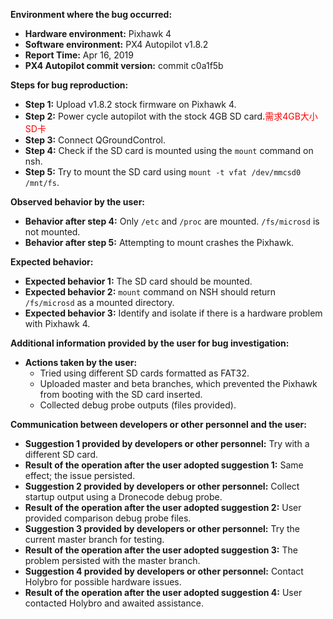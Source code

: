 **Environment where the bug occurred:**

- **Hardware environment:** Pixhawk 4
- **Software environment:** PX4 Autopilot v1.8.2
- **Report Time:** Apr 16, 2019
- **PX4 Autopilot commit version:** commit c0a1f5b

**Steps for bug reproduction:**

- **Step 1:** Upload v1.8.2 stock firmware on Pixhawk 4.
- **Step 2:** Power cycle autopilot with the stock 4GB SD card.<font color='red'>需求4GB大小SD卡</font>
- **Step 3:** Connect QGroundControl.
- **Step 4:** Check if the SD card is mounted using the `mount` command on nsh.
- **Step 5:** Try to mount the SD card using `mount -t vfat /dev/mmcsd0 /mnt/fs`.

**Observed behavior by the user:**
- **Behavior after step 4:** Only `/etc` and `/proc` are mounted. `/fs/microsd` is not mounted.
- **Behavior after step 5:** Attempting to mount crashes the Pixhawk.

**Expected behavior:**
- **Expected behavior 1:** The SD card should be mounted.
- **Expected behavior 2:** `mount` command on NSH should return `/fs/microsd` as a mounted directory.
- **Expected behavior 3:** Identify and isolate if there is a hardware problem with Pixhawk 4.

**Additional information provided by the user for bug investigation:**
- **Actions taken by the user:** 
  - Tried using different SD cards formatted as FAT32.
  - Uploaded master and beta branches, which prevented the Pixhawk from booting with the SD card inserted.
  - Collected debug probe outputs (files provided).

**Communication between developers or other personnel and the user:**
- **Suggestion 1 provided by developers or other personnel:** Try with a different SD card.
- **Result of the operation after the user adopted suggestion 1:** Same effect; the issue persisted.
- **Suggestion 2 provided by developers or other personnel:** Collect startup output using a Dronecode debug probe.
- **Result of the operation after the user adopted suggestion 2:** User provided comparison debug probe files.
- **Suggestion 3 provided by developers or other personnel:** Try the current master branch for testing.
- **Result of the operation after the user adopted suggestion 3:** The problem persisted with the master branch.
- **Suggestion 4 provided by developers or other personnel:** Contact Holybro for possible hardware issues.
- **Result of the operation after the user adopted suggestion 4:** User contacted Holybro and awaited assistance.

